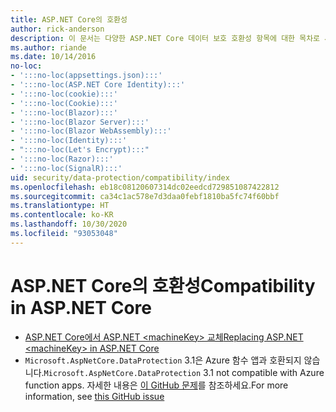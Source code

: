 ```yaml
---
title: ASP.NET Core의 호환성
author: rick-anderson
description: 이 문서는 다양한 ASP.NET Core 데이터 보호 호환성 항목에 대한 목차로 사용됩니다.
ms.author: riande
ms.date: 10/14/2016
no-loc:
- ':::no-loc(appsettings.json):::'
- ':::no-loc(ASP.NET Core Identity):::'
- ':::no-loc(cookie):::'
- ':::no-loc(Cookie):::'
- ':::no-loc(Blazor):::'
- ':::no-loc(Blazor Server):::'
- ':::no-loc(Blazor WebAssembly):::'
- ':::no-loc(Identity):::'
- ":::no-loc(Let's Encrypt):::"
- ':::no-loc(Razor):::'
- ':::no-loc(SignalR):::'
uid: security/data-protection/compatibility/index
ms.openlocfilehash: eb18c08120607314dc02eedcd729851087422812
ms.sourcegitcommit: ca34c1ac578e7d3daa0febf1810ba5fc74f60bbf
ms.translationtype: HT
ms.contentlocale: ko-KR
ms.lasthandoff: 10/30/2020
ms.locfileid: "93053048"
---
```

# <a name="compatibility-in-aspnet-core"></a><span data-ttu-id="5b7b2-103">ASP.NET Core의 호환성</span><span class="sxs-lookup"><span data-stu-id="5b7b2-103">Compatibility in ASP.NET Core</span></span>

* [<span data-ttu-id="5b7b2-104">ASP.NET Core에서 ASP.NET \<machineKey> 교체</span><span class="sxs-lookup"><span data-stu-id="5b7b2-104">Replacing ASP.NET \<machineKey> in ASP.NET Core</span></span>](xref:security/data-protection/compatibility/replacing-machinekey)
* <span data-ttu-id="5b7b2-105">`Microsoft.AspNetCore.DataProtection` 3.1은 Azure 함수 앱과 호환되지 않습니다.</span><span class="sxs-lookup"><span data-stu-id="5b7b2-105">`Microsoft.AspNetCore.DataProtection` 3.1 not compatible with Azure function apps.</span></span> <span data-ttu-id="5b7b2-106">자세한 내용은 [이 GitHub 문제](https://github.com/Azure/azure-functions-host/issues/5447)를 참조하세요.</span><span class="sxs-lookup"><span data-stu-id="5b7b2-106">For more information, see [this GitHub issue](https://github.com/Azure/azure-functions-host/issues/5447)</span></span>
